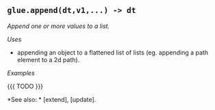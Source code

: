 ## `glue.append(dt,v1,...) -> dt`

*Append one or more values to a list.*

*Uses*
  * appending an object to a flattened list of lists (eg. appending a path element to a 2d path).

*Examples*

{{{
TODO
}}}

*See also: * [extend], [update].
